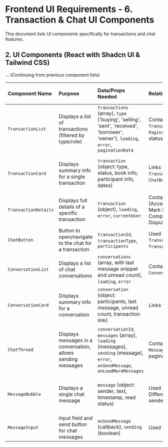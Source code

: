 # Frontend UI Requirements - 6. Transaction & Chat UI Components

This document lists UI components specifically for transactions and chat features.

## 2. UI Components (React with Shadcn UI & Tailwind CSS)

... (Continuing from previous component lists)

| Component Name       | Purpose                                                      | Data/Props Needed                                                                                                                   | Relationships                                                                                                 | Shadcn UI / Tailwind Notes                                          |
| :------------------- | :----------------------------------------------------------- | :---------------------------------------------------------------------------------------------------------------------------------- | :------------------------------------------------------------------------------------------------------------ | :------------------------------------------------------------------ |
| `TransactionList`    | Displays a list of transactions (filtered by type/role)      | `transactions` (array), `type` ('buying', 'selling', 'sent', 'received', 'borrower', 'owner'), `loading`, `error`, `paginationData` | Contains `TransactionCard`. Uses `Pagination`, `Filter` (by status).                                          | Use Tailwind layout.                                                |
| `TransactionCard`    | Displays summary info for a single transaction               | `transaction` (object: type, status, book info, participant info, dates)                                                            | Links to `TransactionDetailsPage`, `ChatButton`.                                                              | Use Shadcn `Card` or simple div with Tailwind styling.              |
| `TransactionDetails` | Displays full details of a specific transaction              | `transaction` (object), `loading`, `error`, `currentUser`                                                                           | Contains action buttons (Accept, Reject, Cancel, Mark Paid, Confirm Completion, Raise Dispute), `ChatButton`. | Use Tailwind layout. Buttons use Shadcn `Button`.                   |
| `ChatButton`         | Button to open/navigate to the chat for a transaction        | `transactionId`, `transactionType`, `participants`                                                                                  | Used in `BookDetails`, `TransactionCard`, `TransactionDetails`.                                               | Use Shadcn `Button`.                                                |
| `ConversationList`   | Displays a list of chat conversations                        | `conversations` (array, with last message snippet and unread count), `loading`, `error`                                             | Contains `ConversationCard`.                                                                                  | Use Tailwind layout.                                                |
| `ConversationCard`   | Displays summary info for a conversation                     | `conversation` (object: participants, last message, unread count, transaction link)                                                 | Links to `ChatThreadPage`.                                                                                    | Use Shadcn `Card` or simple div with Tailwind styling.              |
| `ChatThread`         | Displays messages in a conversation, allows sending messages | `conversationId`, `messages` (array), `loading` (messages), `sending` (message), `error`, `onSendMessage`, `onLoadMoreMessages`     | Contains `MessageBubble`, `MessageInput`. Uses pagination for history.                                        | Use Tailwind flexbox for chat layout. Scrollable message container. |
| `MessageBubble`      | Displays a single chat message                               | `message` (object: sender, text, timestamp, read status)                                                                            | Used in `ChatThread`. Differentiates sender/receiver.                                                         | Style with Tailwind (background colors, borders, spacing).          |
| `MessageInput`       | Input field and send button for chat messages                | `onSendMessage` (callback), `sending` (boolean)                                                                                     | Used in `ChatThread`.                                                                                         | Use Shadcn `Input`, `Button`.                                       |
